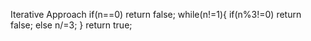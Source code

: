Iterative Approach
if(n==0) return false;
while(n!=1){
if(n%3!=0) return false;
else n/=3;
}
return true;